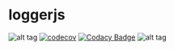 # loggerjs
![alt tag](https://travis-ci.org/PolSendra/loggerjs.svg?branch=master)
[![codecov](https://codecov.io/gh/PolSendra/loggerjs/branch/master/graph/badge.svg)](https://codecov.io/gh/PolSendra/loggerjs)
[![Codacy Badge](https://api.codacy.com/project/badge/Grade/959a268a2a604cbea977387ed0ce6a5c)](https://www.codacy.com/app/pol-sendra/loggerjs?utm_source=github.com&amp;utm_medium=referral&amp;utm_content=PolSendra/loggerjs&amp;utm_campaign=Badge_Grade)
![alt tag](https://david-dm.org/PolSendra/loggerjs.svg)
